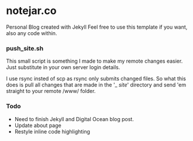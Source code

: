 # notejar.co
Personal Blog created with Jekyll
Feel free to use this template if you want, also any code within.

### push_site.sh
This small script is something I made to make my remote changes easier.
Just substitute in your own server login details.

I use rsync insted of scp as rsync only submits changed files. 
So what this does is pull all changes that are made in 
the '_ _site_' directory and send 'em straight to your remote /www/ folder.
### Todo
* Need to finish Jekyll and Digital Ocean blog post.
* Update about page
* Restyle inline code highlighting
